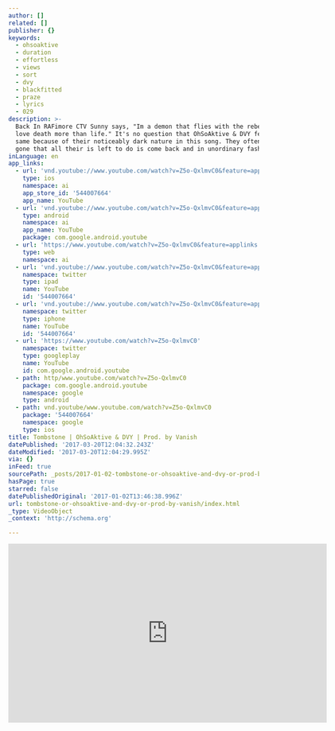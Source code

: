 ```yaml
---
author: []
related: []
publisher: {}
keywords:
  - ohsoaktive
  - duration
  - effortless
  - views
  - sort
  - dvy
  - blackfitted
  - praze
  - lyrics
  - 029
description: >-
  Back In RAFimore CTV Sunny says, "Im a demon that flies with the rebels, I
  love death more than life." It's no question that OhSoAktive & DVY feel the
  same because of their noticeably dark nature in this song. They often get so
  gone that all their is left to do is come back and in unordinary fashion.
inLanguage: en
app_links:
  - url: 'vnd.youtube://www.youtube.com/watch?v=Z5o-QxlmvC0&feature=applinks'
    type: ios
    namespace: ai
    app_store_id: '544007664'
    app_name: YouTube
  - url: 'vnd.youtube://www.youtube.com/watch?v=Z5o-QxlmvC0&feature=applinks'
    type: android
    namespace: ai
    app_name: YouTube
    package: com.google.android.youtube
  - url: 'https://www.youtube.com/watch?v=Z5o-QxlmvC0&feature=applinks'
    type: web
    namespace: ai
  - url: 'vnd.youtube://www.youtube.com/watch?v=Z5o-QxlmvC0&feature=applinks'
    namespace: twitter
    type: ipad
    name: YouTube
    id: '544007664'
  - url: 'vnd.youtube://www.youtube.com/watch?v=Z5o-QxlmvC0&feature=applinks'
    namespace: twitter
    type: iphone
    name: YouTube
    id: '544007664'
  - url: 'https://www.youtube.com/watch?v=Z5o-QxlmvC0'
    namespace: twitter
    type: googleplay
    name: YouTube
    id: com.google.android.youtube
  - path: http/www.youtube.com/watch?v=Z5o-QxlmvC0
    package: com.google.android.youtube
    namespace: google
    type: android
  - path: vnd.youtube/www.youtube.com/watch?v=Z5o-QxlmvC0
    package: '544007664'
    namespace: google
    type: ios
title: Tombstone | OhSoAktive & DVY | Prod. by Vanish
datePublished: '2017-03-20T12:04:32.243Z'
dateModified: '2017-03-20T12:04:29.995Z'
via: {}
inFeed: true
sourcePath: _posts/2017-01-02-tombstone-or-ohsoaktive-and-dvy-or-prod-by-vanish.md
hasPage: true
starred: false
datePublishedOriginal: '2017-01-02T13:46:38.996Z'
url: tombstone-or-ohsoaktive-and-dvy-or-prod-by-vanish/index.html
_type: VideoObject
_context: 'http://schema.org'

---
```

<iframe src="https://cdn.embedly.com/widgets/media.html?src=https%3A%2F%2Fwww.youtube.com%2Fembed%2FZ5o-QxlmvC0%3Ffeature%3Doembed&amp;url=http%3A%2F%2Fwww.youtube.com%2Fwatch%3Fv%3DZ5o-QxlmvC0&amp;image=https%3A%2F%2Fi.ytimg.com%2Fvi%2FZ5o-QxlmvC0%2Fhqdefault.jpg&amp;key=b7d04c9b404c499eba89ee7072e1c4f7&amp;type=text%2Fhtml&amp;schema=youtube" width="640" height="360" scrolling="no" frameborder="0" allowfullscreen="" style=""></iframe>